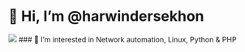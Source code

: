 # 👋 Hi, I’m @harwindersekhon
<img src="https://avatars.githubusercontent.com/u/22225703?s=400&u=a2e41d85d200723e0181a50d326733d7b3461c8f&v=4">
### 👀 I’m interested in Network automation, Linux, Python & PHP
